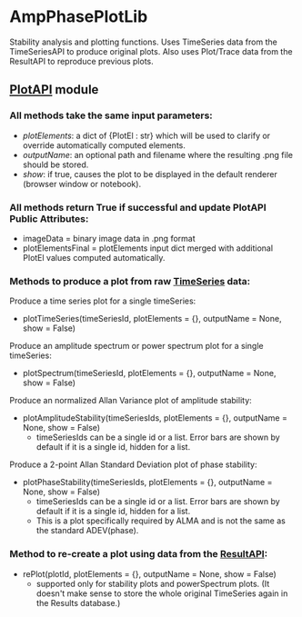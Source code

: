 # AmpPhasePlotLib

Stability analysis and plotting functions.
Uses TimeSeries data from the TimeSeriesAPI to produce original plots.
Also uses Plot/Trace data from the ResultAPI to reproduce previous plots.

## [PlotAPI](PlotAPI.py) module

### All methods take the same input parameters:
* *plotElements*: a dict of {PlotEl : str} which will be used to clarify or override automatically computed elements.
* *outputName*: an optional path and filename where the resulting .png file should be stored.
* *show*: if true, causes the plot to be displayed in the default renderer (browser window or notebook).

### All methods return True if successful and update PlotAPI Public Attributes:
* imageData = binary image data in .png format
* plotElementsFinal = plotElements input dict merged with additional PlotEl values computed automatically.

### Methods to produce a plot from raw [TimeSeries](AmpPhaseDataLib/Readme.MD) data:
Produce a time series plot for a single timeSeries:
* plotTimeSeries(timeSeriesId, plotElements = {}, outputName = None, show = False)  

Produce an amplitude spectrum or power spectrum plot for a single timeSeries:
* plotSpectrum(timeSeriesId, plotElements = {}, outputName = None, show = False)

Produce an normalized Allan Variance plot of amplitude stability:
* plotAmplitudeStability(timeSeriesIds, plotElements = {}, outputName = None, show = False)  
  - timeSeriesIds can be a single id or a list. Error bars are shown by default if it is a single id, hidden for a list.

Produce a 2-point Allan Standard Deviation plot of phase stability:
* plotPhaseStability(timeSeriesIds, plotElements = {}, outputName = None, show = False)  
  - timeSeriesIds can be a single id or a list. Error bars are shown by default if it is a single id, hidden for a list.
  - This is a plot specifically required by ALMA and is not the same as the standard ADEV(phase).  

### Method to re-create a plot using data from the [ResultAPI](AmpPhaseDataLib/Readme.MD):
* rePlot(plotId, plotElements = {}, outputName = None, show = False)
  - supported only for stability plots and powerSpectrum plots.  (It doesn't make sense to store the whole original TimeSeries again in the Results database.)

